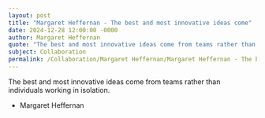 ```yaml
---
layout: post
title: "Margaret Heffernan - The best and most innovative ideas come"
date: 2024-12-28 12:00:00 -0000
author: Margaret Heffernan
quote: "The best and most innovative ideas come from teams rather than individuals working in isolation."
subject: Collaboration
permalink: /Collaboration/Margaret Heffernan/Margaret Heffernan - The best and most innovative ideas come
---
```


The best and most innovative ideas come from teams rather than individuals working in isolation.

- Margaret Heffernan
